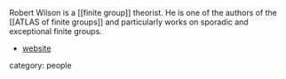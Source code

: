 Robert Wilson is a [[finite group]] theorist. He is one of the authors of the [[ATLAS of finite groups]] and particularly works on sporadic and exceptional finite groups.

* [website](http://www.maths.qmul.ac.uk/~raw/)

category: people
